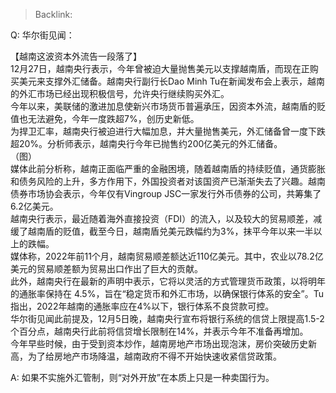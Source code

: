 > Backlink: 

Q: 华尔街见闻：

【越南这波资本外流告一段落了】  
12月27日，越南央行表示，今年曾被迫大量抛售美元以支撑越南盾，而现在正购买美元来支撑外汇储备。越南央行副行长Dao Minh Tu在新闻发布会上表示，越南的外汇市场已经出现积极信号，允许央行继续购买外汇。  
今年以来，美联储的激进加息使新兴市场货币普遍承压，因资本外流，越南盾的贬值也无法避免，今年一度跌超7%，创历史新低。  
为捍卫汇率，越南央行被迫进行大幅加息，并大量抛售美元，外汇储备曾一度下跌超20%。分析师表示，越南央行今年已抛售约200亿美元的外汇储备。  
（图）  
媒体此前分析称，越南正面临严重的金融困境，随着越南盾的持续贬值，通货膨胀和债务风险的上升，多方作用下，外国投资者对该国资产已渐渐失去了兴趣。越南债券市场协会表示，今年仅有Vingroup JSC一家发行外币债券的公司，共筹集了6.2亿美元。  
越南央行表示，最近随着海外直接投资（FDI）的流入，以及较大的贸易顺差，减缓了越南盾的贬值，截至今日，越南盾兑美元跌幅约为3%，抹平今年以来一半以上的跌幅。  
媒体称，2022年前11个月，越南贸易顺差额达近110亿美元。其中，农业以78.2亿美元的贸易顺差额为贸易出口作出了巨大的贡献。  
此外，越南央行在最新的声明中表示，它将以灵活的方式管理货币政策，以将明年的通胀率保持在 4.5%，旨在“稳定货币和外汇市场，以确保银行体系的安全”。Tu指出，2022年越南的通胀率应在4%以下，银行体系不良贷款可控。  
华尔街见闻此前提及，12月5日晚，越南央行宣布将银行系统的信贷上限提高1.5-2个百分点，越南央行此前将信贷增长限制在14%，并表示今年不准备再增加。  
今年早些时候，由于受到资本炒作，越南房地产市场出现泡沫，房价突破历史新高，为了给房地产市场降温，越南政府不得不开始快速收紧信贷政策。

A: 如果不实施外汇管制，则“对外开放”在本质上只是一种卖国行为。
